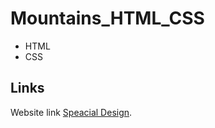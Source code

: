 # Mountains_HTML_CSS

* HTML
* CSS
## Links

Website link [Speacial Design]([https://muhammedalsin.github.io/Mountains_HTML_CSS/]).


